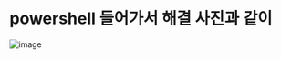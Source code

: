 # powershell 들어가서 해결 사진과 같이 

![image](https://user-images.githubusercontent.com/85022962/132187453-afeb94ac-0bd3-409d-bf4d-c82492b3658e.png)
